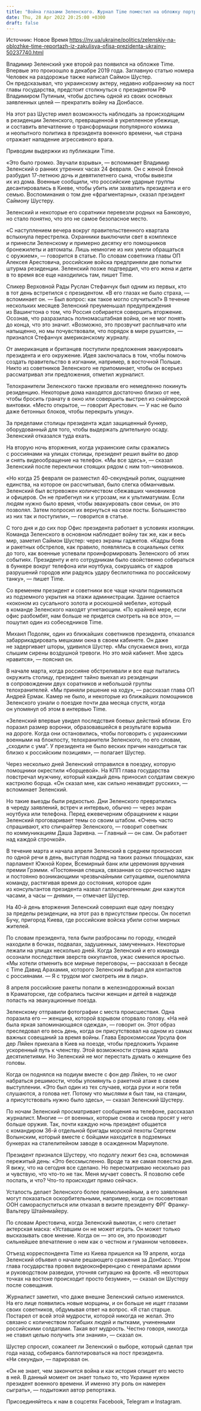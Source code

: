 ```yaml
---
title: "Война глазами Зеленского. Журнал Time поместил на обложку портрет украинского президента и опубликовал большой репортаж из его офиса"
date: Thu, 28 Apr 2022 20:25:00 +0300
draft: false
---
```

Источник: Новое Время https://nv.ua/ukraine/politics/zelenskiy-na-oblozhke-time-reportazh-iz-zakulisya-ofisa-prezidenta-ukrainy-50237740.html


Владимир Зеленский уже второй раз появился на обложке Time. Впервые это произошло в декабре 2019 года. Заглавную статью номера Человек на раздорожье также написал Саймон Шустер. Он предсказывал, что украинскому актеру, недавно избранному на пост главы государства, предстоит столкнуться с президентом РФ Владимиром Путиным, чтобы достичь одной из своих основных заявленных целей — прекратить войну на Донбассе.

На этот раз Шустер имел возможность наблюдать за происходящим в резиденции Зеленского, превращенной в укрепленное убежище, и составить впечатление о трансформации популярного комика и неопытного политика в президента военного времени, чья страна отражает нападение агрессивного врага.

Приводим выдержки из публикации Time.

«Это было громко. Звучали взрывы», — вспоминает Владимир Зеленский о ранних утренних часах 24 февраля. Он с женой Еленой разбудил 17-летнюю дочь и девятилетнего сына, чтобы вывезти их из дома. Военные сообщили, что российские ударные группы десантировались в Киеве, чтобы убить или захватить президента и его семью. Воспоминания о том дне «фрагментарны», сказал президент Саймону Шустеру.

Зеленский и некоторые его соратники перевезли родных на Банковую, но стало понятно, что это не самое безопасное место.

«С наступлением вечера вокруг правительственного квартала вспыхнула перестрелка. Охранники выключили свет в комплексе и принесли Зеленскому и примерно десятку его помощников бронежилеты и автоматы. Лишь немногие из них умели обращаться с оружием», — говорится в статье. По словам советника главы ОП Алексея Арестовича, российские войска предприняли две попытки штурма резиденции. Зеленский позже подтвердил, что его жена и дети в то время все еще находились там, пишет Time.

Спикер Верховной Рады Руслан Стефанчук был одним из первых, кто в тот день встретился с президентом. «В его глазах не было страха, — вспоминает он. — Был вопрос: как такое могло случиться?» В течение нескольких месяцев Зеленский преуменьшал предупреждения из Вашингтона о том, что Россия собирается совершить вторжение. Осознав, что разразилась полномасштабная война, он не мог понять до конца, что это значит. «Возможно, это прозвучит расплывчато или напыщенно, но мы почувствовали, что порядок в мире рушится», — признался Стефанчук американскому журналу.

От американцев и британцев поступили предложения эвакуировать президента и его окружение. Идея заключалась в том, чтобы помочь создать правительство в изгнании, например, в восточной Польше. Никто из советников Зеленского не припоминает, чтобы он всерьез рассматривал эти предложения, отметил журналист.

Телохранители Зеленского также призвали его немедленно покинуть резиденцию. Некоторые дома находятся достаточно близко от нее, чтобы бросить гранату в окно или совершить выстрел из снайперской винтовки. «Место открытое, — говорит Арестович. — У нас не было даже бетонных блоков, чтобы перекрыть улицу».

За пределами столицы президента ждал защищенный бункер, оборудованный для того, чтобы выдержать длительную осаду. Зеленский отказался туда ехать.

На вторую ночь вторжения, когда украинские силы сражались с россиянами на улицах столицы, президент решил выйти во двор и снять видеообращение на телефон. «Мы все здесь», — сказал Зеленский после переклички стоящих рядом с ним топ-чиновников.

«Но когда 25 февраля он разместил 40-секундный ролик, ощущение единства, на которое он рассчитывал, было слегка обманчивым. Зеленский был встревожен количеством сбежавших чиновников и офицеров. Он не прибегнул ни к угрозам, ни к ультиматумам. Если людям нужно было время, чтобы эвакуировать свои семьи, он это позволял. Затем попросил их вернуться на свои посты. Большинство из них так и поступили», — говорится в статье.

С того дня и до сих пор Офис президента работает в условиях изоляции. Команда Зеленского в основном наблюдает войну так же, как и весь мир, заметил Саймон Шустер: через экраны гаджетов. «Кадры боев и ракетных обстрелов, как правило, появлялись в социальных сетях до того, как военные успевали проинформировать Зеленского об этих событиях. Президенту и его сотрудникам было свойственно собираться в бункере вокруг телефона или ноутбука, сокрушаясь от кадров разрушений городов или радуясь удару беспилотника по российскому танку», — пишет Time.

Со временем президент и советники все чаще начали подниматься из подземного укрытия на этажи администрации. Здание остается «коконом из сусального золота и роскошной мебели», который в команде Зеленского находят угнетающим. «По крайней мере, если офис разбомбят, нам больше не придется смотреть на все это», — пошутил один из собеседников Time.

Михаил Подоляк, один из ближайших советников президента, отказался забаррикадировать мешками окна в своем кабинете. Он даже не задергивает шторы, удивился Шустер. «Мы спускаемся вниз, когда слышим сирены воздушной тревоги. Но это мой кабинет. Мне здесь нравится», — пояснил он.

В начале марта, когда россияне обстреливали и все еще пытались окружить столицу, президент тайно выехал из резиденции в сопровождении двух соратников и небольшой группы телохранителей. «Мы приняли решение на ходу», — рассказал глава ОП Андрей Ермак. Камер не было, и некоторые из ближайших помощников Зеленского узнали о поездке почти два месяца спустя, когда он упомянул об этом в интервью Time.

«Зеленский впервые увидел последствия боевых действий вблизи. Его поразил размер воронки, образовавшейся в результате взрыва на дороге. Когда они остановились, чтобы поговорить с украинскими военными на блокпосту, телохранители Зеленского, по его словам, „сходили с ума“. У президента не было веских причин находиться так близко к российским позициям», — полагает Шустер.

Через несколько дней Зеленский отправился в поездку, которую помощники окрестили «борщевой». На КПП глава государства повстречал мужчину, который каждый день приносил солдатам свежую кастрюлю борща. «Он сказал мне, как сильно ненавидит русских», — вспоминает Зеленский.

Но такие выезды были редкостью. Дни Зеленского превратились в череду заявлений, встреч и интервью, обычно — через экран ноутбука или телефона. Перед ежевечерним обращением к нации Зеленский проговаривает темы со своим штабом. «Очень часто спрашивают, кто спичрайтер Зеленского, — говорит советник по коммуникациям Даша Заривна. — Главный — он сам. Он работает над каждой строчкой».

В течение марта и начала апреля Зеленский в среднем произносил по одной речи в день, выступая подряд на таких разных площадках, как парламент Южной Кореи, Всемирный банк или церемония вручения премии Грэмми. «Постоянная спешка, связанная со срочностью задач и постоянно возникающими чрезвычайными ситуациями, ошеломляла команду, растягивая время до состояния, которое один из консультантов президента назвал галлюциногенным: дни кажутся часами, а часы — днями», — отмечает Шустер.

На 40-й день вторжения Зеленский совершил еще одну поездку за пределы резиденции, на этот раз в присутствии прессы. Он посетил Бучу, пригород Киева, где российские войска убили сотни мирных жителей.

По словам президента, тела были разбросаны по городу, «людей находили в бочках, подвалах, задушенных, замученных». Некоторые лежали на улицах несколько дней. Когда Зеленский и его команда осознали последствия зверств оккупантов, ужас сменился яростью. «Мы хотели отменить все мирные переговоры, — рассказал в беседе с Time Давид Арахамия, которого Зеленский выбрал для контактов с россиянами. — Я с трудом мог смотреть им в лицо».

8 апреля российские ракеты попали в железнодорожный вокзал в Краматорске, где собрались тысячи женщин и детей в надежде попасть на эвакуационные поезда.

Зеленскому отправили фотографии с места происшествия. Одна поразила его — женщина, которой взрывом оторвало голову. «На ней была яркая запоминающаяся одежда», — говорит он. Этот образ преследовал его весь день, когда он присутствовал на одном из самых важных совещаний за время войны. Глава Еврокомиссии Урсула фон дер Ляйен приехала в Киев на поезде, чтобы предложить Украине ускоренный путь к членству. Этой возможности страна ждала десятилетиями. Но Зеленский не мог перестать думать о женщине без головы.

Когда он поднялся на подиум вместе с фон дер Ляйен, то не смог набраться решимости, чтобы упомянуть о ракетной атаке в своем выступлении. «Это был один из тех случаев, когда руки и ноги тебя слушаются, а голова нет. Потому что мыслями я был там, на станции, а присутствовать нужно было здесь», — сказал Зеленский Шустеру.

По ночам Зеленский просматривает сообщения на телефоне, рассказал журналист. Многие — от военных, которые снова и снова просят у него больше оружия. Так, почти каждую ночь президент общается с командиром 36-й отдельной бригады морской пехоты Сергеем Волынским, который вместе с бойцами находится в подземных бункерах на сталелитейном заводе в осажденном Мариуполе.

Президент признался Шустеру, что подолгу лежит без сна, вспоминая пережитый день: «Это бессмысленно. Вроде та же самая повестка дня. Я вижу, что на сегодня все сделано. Но пересматриваю несколько раз и чувствую, что что-то не так. Меня мучает совесть. Я позволю себе поспать, и что? Что-то происходит прямо сейчас».

Усталость делает Зеленского более прямолинейным, а его заявления могут показаться оскорбительными, например, когда он посоветовал ООН самораспуститься или отказал в визите президенту ФРГ Франку-Вальтеру Штайнмайеру.

По словам Арестовича, когда Зеленский вымотан, с него слетает актерская маска: «Уставшим он не может играть. Он может только высказывать свое мнение. Когда он — это он, это производит сильнейшее впечатление о нем как о честном и гуманном человеке».

Отъезд корреспондента Time из Киева пришелся на 19 апреля, когда Зеленский объявил о начале решающего сражения за Донбасс. Утром глава государства провел видеоконференцию с генералами армии и руководством разведки, уточняя ситуацию на фронте. «В некоторых точках на востоке происходит просто безумие», — сказал он Шустеру после совещания.

Журналист заметил, что даже внешне Зеленский сильно изменился. На его лице появились новые морщины, и он больше не ищет глазами своих советников, обдумывая ответ на вопрос. «Я стал старше. Постарел от всей этой мудрости, которой никогда не желал. Это связано с количеством погибших людей и пытками, учиненными российскими солдатами. Такая вот мудрость. Честно говоря, никогда не ставил целью получить эти знания», — сказал он.

Шустер спросил, сожалеет ли Зеленский о выборе, который сделал три года назад, собираясь баллотироваться на пост президента. «Ни секунды», — парировал он.

«Он не знает, чем закончится война и как история опишет его место в ней. В данный момент он знает только то, что Украине нужен президент военного времени. И именно эту роль он намерен сыграть», — подытожил автор репортажа.

Присоединяйтесь к нам в соцсетях Facebook, Telegram и Instagram.
